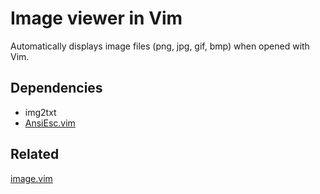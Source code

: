 # Image viewer in Vim

Automatically displays image files (png, jpg, gif, bmp) when opened with Vim.

## Dependencies
- img2txt
- [AnsiEsc.vim][1]

## Related
[image.vim][2]

[1]: https://github.com/vim-scripts/AnsiEsc.vim
[2]: https://github.com/ashisha/image.vim
